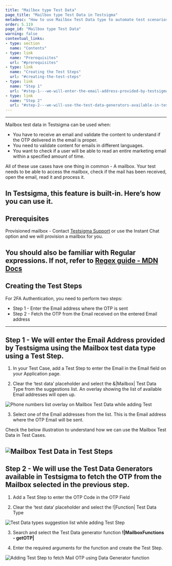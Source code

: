 ```yaml
---
title: "Mailbox type Test Data"
page_title: "Mailbox type Test Data in Testsigma"
metadesc: "How to use Mailbox Test Data type to automate test scenarios that involve Email OTPs for two factor authentication"
order: 5.119
page_id: "Mailbox type Test Data"
warning: false
contextual_links:
- type: section
  name: "Contents"
- type: link
  name: "Prerequisites"
  url: "#prerequisites"
- type: link
  name: "Creating the Test Steps"
  url: "#creating-the-test-steps"
- type: link
  name: "Step 1"
  url: "#step-1---we-will-enter-the-email-address-provided-by-testsigma-using-the-mailbox-test-data-type-using-a-test-step"
- type: link
  name: "Step 2"
  url: "#step-2---we-will-use-the-test-data-generators-available-in-testsigma-to-fetch-the-otp-from-the-mailbox-selected-in-the-previous-step"
---
```

---

Mailbox test data in Testsigma can be used when:
* You have to receive an email and validate the content to understand if the OTP delivered in the email is proper. 
* You need to validate content for emails in different languages.
* You want to check if a user will be able to read an entire marketing email within a specified amount of time.

All of these use cases have one thing in common - A mailbox. Your test needs to be able to access the mailbox, check if the mail has been received, open the email, read it and process it.

In Testsigma, this feature is built-in. Here’s how you can use it.
---

## **Prerequisites**

Provisioned mailbox - Contact [Testsigma Support](mailto:support@testsigma.com) or use the Instant Chat option and we will  provision a mailbox for you.

You should also be familiar with Regular expressions. If not, refer to [Regex guide - MDN Docs](https://developer.mozilla.org/en-US/docs/Web/JavaScript/Guide/Regular_Expressions)
---

## **Creating the Test Steps**

For 2FA Authentication, you need to perform two steps:
* Step 1 - Enter the Email address where the OTP is sent
* Step 2 - Fetch the OTP from the Email received on the entered Email address
---

## **Step 1 -** We will enter the Email Address provided by Testsigma using the Mailbox test data type using a Test Step.
1. In your Test Case, add a Test Step to enter the Email in the Email field on your Application page.

2. Clear the ‘test data’ placeholder and select the &|Mailbox| Test Data Type from the suggestions list.
An overlay showing the list of available Email addresses will open up.

![Phone numbers list overlay on Mailbox Test Data while adding Test](https://docs.testsigma.com/images/mailbox/create-test-step-update-test-data-mailbox-test-data.png)

3. Select one of the Email addresses from the list. This is the Email address where the OTP Email will be sent.


Check the below illustration to understand how we can use the Mailbox Test Data in Test Cases.

![Mailbox Test Data in Test Steps](https://docs.testsigma.com/images/mailbox/mailbox-test-data-test-steps.gif)
---

## **Step 2 -** We will use the Test Data Generators available in Testsigma to fetch the OTP from the Mailbox selected in the previous step.

1. Add a Test Step to enter the OTP Code in the OTP Field

2. Clear the ‘test data’ placeholder and select the !|Function| Test Data Type

![Test Data types suggestion list while adding Test Step](https://docs.testsigma.com/images/mailbox/add-step-test-data-type-suggestions-list.png)

3. Search and select the Test Data generator function **!|MailboxFunctions - getOTP|**

4. Enter the required arguments for the function and create the Test Step.

![Adding Test Step to fetch Mail OTP using Data Generator function](https://docs.testsigma.com/images/mailbox/create-test-step-getmailotp.png)




